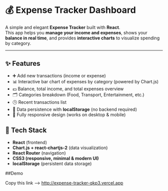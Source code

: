 # 💰 Expense Tracker Dashboard

A simple and elegant **Expense Tracker** built with **React**.  
This app helps you **manage your income and expenses**, shows your **balance in real time**, and provides **interactive charts** to visualize spending by category.

---

## ✨ Features

- ➕ Add new transactions (income or expense)  
- 📊 Interactive bar chart of expenses by category (powered by Chart.js)  
- 💵 Balance, total income, and total expenses overview  
- 🗂️ Categories breakdown (Food, Transport, Entertainment, etc.)  
- 🕒 Recent transactions list  
- 💾 Data persistence with **localStorage** (no backend required)  
- 📱 Fully responsive design (works on desktop & mobile)  


## 🚀 Tech Stack

- **React** (frontend)  
- **Chart.js + react-chartjs-2** (data visualization)  
- **React Router** (navigation)  
- **CSS3 (responsive, minimal & modern UI)**  
- **localStorage** (persistent data storage)  

##Demo

Copy this link --> http://expense-tracker-qkp3.vercel.app
